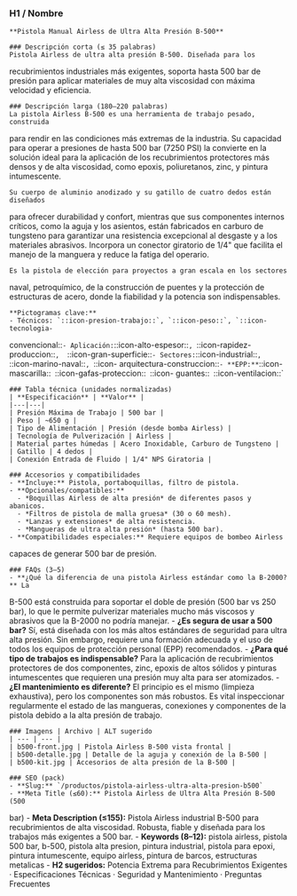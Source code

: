 ### H1 / Nombre
    **Pistola Manual Airless de Ultra Alta Presión B-500**

    ### Descripción corta (≤ 35 palabras)
    Pistola Airless de ultra alta presión B-500. Diseñada para los 
recubrimientos industriales más exigentes, soporta hasta 500 bar de presión para
aplicar materiales de muy alta viscosidad con máxima velocidad y eficiencia.

    ### Descripción larga (180–220 palabras)
    La pistola Airless B-500 es una herramienta de trabajo pesado, construida 
para rendir en las condiciones más extremas de la industria. Su capacidad para 
operar a presiones de hasta 500 bar (7250 PSI) la convierte en la solución ideal
para la aplicación de los recubrimientos protectores más densos y de alta 
viscosidad, como epoxis, poliuretanos, zinc, y pintura intumescente.

    Su cuerpo de aluminio anodizado y su gatillo de cuatro dedos están diseñados
para ofrecer durabilidad y confort, mientras que sus componentes internos 
críticos, como la aguja y los asientos, están fabricados en carburo de tungsteno
para garantizar una resistencia excepcional al desgaste y a los materiales 
abrasivos. Incorpora un conector giratorio de 1/4" que facilita el manejo de la 
manguera y reduce la fatiga del operario.

    Es la pistola de elección para proyectos a gran escala en los sectores 
naval, petroquímico, de la construcción de puentes y la protección de 
estructuras de acero, donde la fiabilidad y la potencia son indispensables.

    **Pictogramas clave:**
    - Técnicos: `::icon-presion-trabajo::`, `::icon-peso::`, `::icon-tecnologia-
convencional::`
    - Aplicación: `::icon-alto-espesor::`, `::icon-rapidez-produccion::`, 
`::icon-gran-superficie::`
    - Sectores: `::icon-industrial::`, `::icon-marino-naval::`, `::icon-
arquitectura-construccion::`
    - **EPP:** `::icon-mascarilla::` `::icon-gafas-proteccion::` `::icon-
guantes::` `::icon-ventilacion::`

    ### Tabla técnica (unidades normalizadas)
    | **Especificación** | **Valor** |
    |---|---|
    | Presión Máxima de Trabajo | 500 bar |
    | Peso | ~650 g |
    | Tipo de Alimentación | Presión (desde bomba Airless) |
    | Tecnología de Pulverización | Airless |
    | Material partes húmedas | Acero Inoxidable, Carburo de Tungsteno |
    | Gatillo | 4 dedos |
    | Conexión Entrada de Fluido | 1/4" NPS Giratoria |

    ### Accesorios y compatibilidades
    - **Incluye:** Pistola, portaboquillas, filtro de pistola.
    - **Opcionales/compatibles:**
      - *Boquillas Airless de alta presión* de diferentes pasos y abanicos.
      - *Filtros de pistola de malla gruesa* (30 o 60 mesh).
      - *Lanzas y extensiones* de alta resistencia.
      - *Mangueras de ultra alta presión* (hasta 500 bar).
    - **Compatibilidades especiales:** Requiere equipos de bombeo Airless 
capaces de generar 500 bar de presión.

    ### FAQs (3–5)
    - **¿Qué la diferencia de una pistola Airless estándar como la B-2000?** La 
B-500 está construida para soportar el doble de presión (500 bar vs 250 bar), lo
que le permite pulverizar materiales mucho más viscosos y abrasivos que la 
B-2000 no podría manejar.
    - **¿Es segura de usar a 500 bar?** Sí, está diseñada con los más altos 
estándares de seguridad para ultra alta presión. Sin embargo, requiere una 
formación adecuada y el uso de todos los equipos de protección personal (EPP) 
recomendados.
    - **¿Para qué tipo de trabajos es indispensable?** Para la aplicación de 
recubrimientos protectores de dos componentes, zinc, epoxis de altos sólidos y 
pinturas intumescentes que requieren una presión muy alta para ser atomizados.
    - **¿El mantenimiento es diferente?** El principio es el mismo (limpieza 
exhaustiva), pero los componentes son más robustos. Es vital inspeccionar 
regularmente el estado de las mangueras, conexiones y componentes de la pistola 
debido a la alta presión de trabajo.

    ### Imagens | Archivo | ALT sugerido
    | --- | --- |
    | b500-front.jpg | Pistola Airless B‑500 vista frontal |
    | b500-detalle.jpg | Detalle de la aguja y conexión de la B‑500 |
    | b500-kit.jpg | Accesorios de alta presión de la B‑500 |

    ### SEO (pack)
    - **Slug:** `/productos/pistola-airless-ultra-alta-presion-b500`
    - **Meta Title (≤60):** Pistola Airless de Ultra Alta Presión B-500 (500 
bar)
    - **Meta Description (≤155):** Pistola Airless industrial B-500 para 
recubrimientos de alta viscosidad. Robusta, fiable y diseñada para los trabajos 
más exigentes a 500 bar.
    - **Keywords (8–12):** pistola airless, pistola 500 bar, b-500, pistola alta
presion, pintura industrial, pistola para epoxi, pintura intumescente, equipo 
airless, pintura de barcos, estructuras metalicas
    - **H2 sugeridos:** Potencia Extrema para Recubrimientos Exigentes · 
Especificaciones Técnicas · Seguridad y Mantenimiento · Preguntas Frecuentes